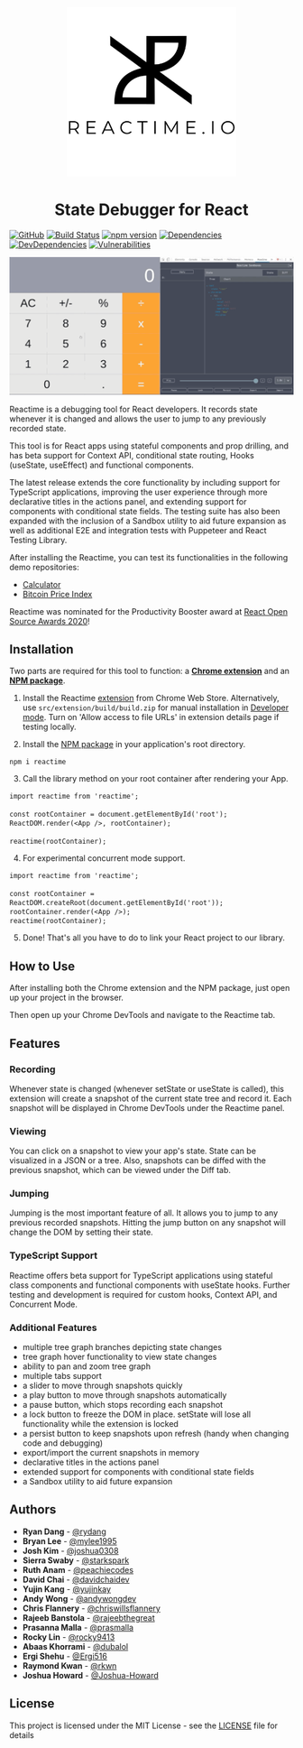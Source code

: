 <p align="center">
  <img src ="./assets/readme-logo-svg.svg" width="300"/>
</p>

<h1 align="center">State Debugger for React</h1>

[![GitHub](https://img.shields.io/github/license/oslabs-beta/reactime)](https://github.com/oslabs-beta/reactime) [![Build Status](https://travis-ci.com/oslabs-beta/reactime.svg?branch=master)](https://travis-ci.com/oslabs-beta/reactime) [![npm version](https://badge.fury.io/js/reactime.svg)](http://badge.fury.io/js/reactime) [![Dependencies](https://david-dm.org/oslabs-beta/reactime.svg)](https://david-dm.org/oslabs-beta/reactime#info=dependencies) [![DevDependencies](https://david-dm.org/oslabs-beta/reactime/dev-status.svg)](https://david-dm.org/oslabs-beta/reactime?type=dev) [![Vulnerabilities](https://snyk.io/test/github/oslabs-beta/reactime/badge.svg)](https://snyk.io/test/github/oslabs-beta/reactime)


![demo](./demo.gif)



Reactime is a debugging tool for React developers. It records state whenever it is changed and allows the user to jump to any previously recorded state.

This tool is for React apps using stateful components and prop drilling, and has beta support for Context API, conditional state routing, Hooks (useState, useEffect) and functional components.

The latest release extends the core functionality by including support for TypeScript applications, improving the user experience through more declarative titles in the actions panel, and extending support for components with conditional state fields. The testing suite has also been expanded with the inclusion of a Sandbox utility to aid future expansion as well as additional E2E and integration tests with Puppeteer and React Testing Library.

After installing the Reactime, you can test its functionalities in the following demo repositories:

- [Calculator](https://joshua0308.github.io/calculator/)
- [Bitcoin Price Index](http://reactime-demo2.us-east-1.elasticbeanstalk.com)

Reactime was nominated for the Productivity Booster award at [React Open Source Awards 2020](https://osawards.com/react/)!

## Installation

Two parts are required for this tool to function: a [**Chrome extension**](https://chrome.google.com/webstore/detail/react-time-travel/cgibknllccemdnfhfpmjhffpjfeidjga) and an [**NPM package**](https://www.npmjs.com/package/reactime).

1. Install the Reactime [extension](https://chrome.google.com/webstore/detail/reactime/cgibknllccemdnfhfpmjhffpjfeidjga) from Chrome Web Store. Alternatively, use `src/extension/build/build.zip` for manual installation in [Developer mode](https://developer.chrome.com/extensions/faq#faq-dev-01). Turn on 'Allow access to file URLs' in extension details page if testing locally.

2. Install the [NPM package](https://www.npmjs.com/package/reactime) in your application's root directory. 

```
npm i reactime
```

3. Call the library method on your root container after rendering your App.

```
import reactime from 'reactime';

const rootContainer = document.getElementById('root');
ReactDOM.render(<App />, rootContainer);

reactime(rootContainer);
```

4. For experimental concurrent mode support.

```
import reactime from 'reactime';

const rootContainer = ReactDOM.createRoot(document.getElementById('root'));
rootContainer.render(<App />);
reactime(rootContainer);
```

5. Done! That's all you have to do to link your React project to our library.

## How to Use

After installing both the Chrome extension and the NPM package, just open up your project in the browser.

Then open up your Chrome DevTools and navigate to the Reactime tab.

## Features

### Recording

Whenever state is changed (whenever setState or useState is called), this extension will create a snapshot of the current state tree and record it. Each snapshot will be displayed in Chrome DevTools under the Reactime panel.

### Viewing

You can click on a snapshot to view your app's state. State can be visualized in a JSON or a tree. Also, snapshots can be diffed with the previous snapshot, which can be viewed under the Diff tab.

### Jumping

Jumping is the most important feature of all. It allows you to jump to any previous recorded snapshots. Hitting the jump button on any snapshot will change the DOM by setting their state.

### TypeScript Support

Reactime offers beta support for TypeScript applications using stateful class components and functional components with useState hooks.  Further testing and development is required for custom hooks, Context API, and Concurrent Mode.

### Additional Features

- multiple tree graph branches depicting state changes
- tree graph hover functionality to view state changes
- ability to pan and zoom tree graph
- multiple tabs support
- a slider to move through snapshots quickly
- a play button to move through snapshots automatically
- a pause button, which stops recording each snapshot
- a lock button to freeze the DOM in place. setState will lose all functionality while the extension is locked
- a persist button to keep snapshots upon refresh (handy when changing code and debugging)
- export/import the current snapshots in memory
- declarative titles in the actions panel
- extended support for components with conditional state fields
- a Sandbox utility to aid future expansion

## Authors

- **Ryan Dang** - [@rydang](https://github.com/rydang)
- **Bryan Lee** - [@mylee1995](https://github.com/mylee1995)
- **Josh Kim** - [@joshua0308](https://github.com/joshua0308)
- **Sierra Swaby** - [@starkspark](https://github.com/starkspark)
- **Ruth Anam** - [@peachiecodes](https://github.com/peachiecodes)
- **David Chai** - [@davidchaidev](https://github.com/davidchai717)
- **Yujin Kang** - [@yujinkay](https://github.com/yujinkay)
- **Andy Wong** - [@andywongdev](https://github.com/andywongdev)
- **Chris Flannery** - [@chriswillsflannery](https://github.com/chriswillsflannery)
- **Rajeeb Banstola** - [@rajeebthegreat](https://github.com/rajeebthegreat)
- **Prasanna Malla** - [@prasmalla](https://github.com/prasmalla)
- **Rocky Lin** - [@rocky9413](https://github.com/rocky9413)
- **Abaas Khorrami** - [@dubalol](https://github.com/dubalol)
- **Ergi Shehu** - [@Ergi516](https://github.com/ergi516)
- **Raymond Kwan** - [@rkwn](https://github.com/rkwn)
- **Joshua Howard** - [@Joshua-Howard](https://github.com/joshua-howard)

## License

This project is licensed under the MIT License - see the [LICENSE](LICENSE) file for details

